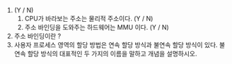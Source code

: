 1.  (Y / N)
    1.  CPU가 바라보는 주소는 물리적 주소이다. (Y / N)
    2.  주소 바인딩을 도와주는 하드웨어는 MMU 이다. (Y / N)
2.  주소 바인딩이란 ?
3.  사용자 프로세스 영역의 할당 방법은 연속 할당 방식과 불연속 할당 방식이 있다. 불연속 할당 방식의 대표적인 두 가지의 이름을 말하고 개념을 설명하시오.